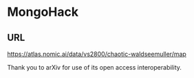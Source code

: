 # MongoHack

## URL
https://atlas.nomic.ai/data/vs2800/chaotic-waldseemuller/map

Thank you to arXiv for use of its open access interoperability.

